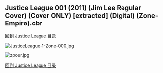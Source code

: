 ## Justice League 001 (2011) (Jim Lee Regular Cover) (Cover ONLY) [extracted] (Digital) (Zone-Empire).cbr


[回到 Justice League 目录](https://github.com/alicewish/markdown/blob/master/series/Justice-League.md)


![JusticeLeague-1-Zone-000.jpg](https://wx1.sinaimg.cn/large/6a9fdecagy1fq33i6m9taj21hc2a3qv5.jpg)

![zpour.jpg](https://wx1.sinaimg.cn/large/6a9fdecagy1fmlwfelmz2j21gy29ze08.jpg)

[回到 Justice League 目录](https://github.com/alicewish/markdown/blob/master/series/Justice-League.md)

